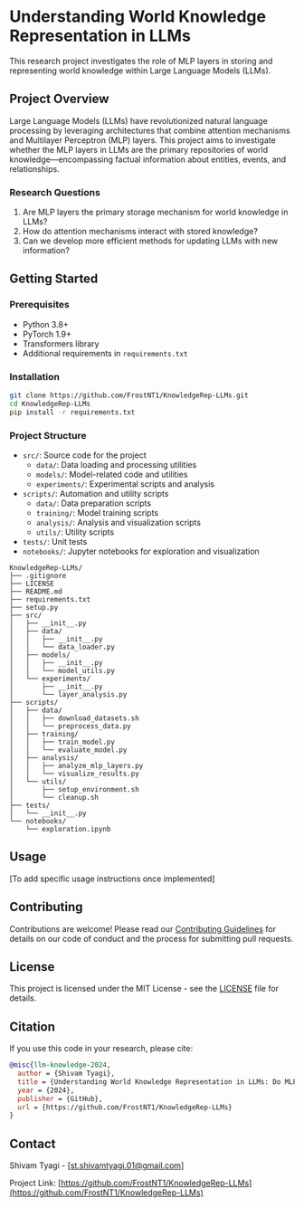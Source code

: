 # Understanding World Knowledge Representation in LLMs

This research project investigates the role of MLP layers in storing and representing world knowledge within Large Language Models (LLMs).

## Project Overview

Large Language Models (LLMs) have revolutionized natural language processing by leveraging architectures that combine attention mechanisms and Multilayer Perceptron (MLP) layers. This project aims to investigate whether the MLP layers in LLMs are the primary repositories of world knowledge—encompassing factual information about entities, events, and relationships.

### Research Questions

1. Are MLP layers the primary storage mechanism for world knowledge in LLMs?
2. How do attention mechanisms interact with stored knowledge?
3. Can we develop more efficient methods for updating LLMs with new information?

## Getting Started

### Prerequisites

- Python 3.8+
- PyTorch 1.9+
- Transformers library
- Additional requirements in `requirements.txt`

### Installation

```bash
git clone https://github.com/FrostNT1/KnowledgeRep-LLMs.git
cd KnowledgeRep-LLMs
pip install -r requirements.txt
```

### Project Structure

- `src/`: Source code for the project
  - `data/`: Data loading and processing utilities
  - `models/`: Model-related code and utilities
  - `experiments/`: Experimental scripts and analysis
- `scripts/`: Automation and utility scripts
  - `data/`: Data preparation scripts
  - `training/`: Model training scripts
  - `analysis/`: Analysis and visualization scripts
  - `utils/`: Utility scripts
- `tests/`: Unit tests
- `notebooks/`: Jupyter notebooks for exploration and visualization

```
KnowledgeRep-LLMs/
├── .gitignore
├── LICENSE
├── README.md
├── requirements.txt
├── setup.py
├── src/
│   ├── __init__.py
│   ├── data/
│   │   ├── __init__.py
│   │   └── data_loader.py
│   ├── models/
│   │   ├── __init__.py
│   │   └── model_utils.py
│   └── experiments/
│       ├── __init__.py
│       └── layer_analysis.py
├── scripts/
│   ├── data/
│   │   ├── download_datasets.sh
│   │   └── preprocess_data.py
│   ├── training/
│   │   ├── train_model.py
│   │   └── evaluate_model.py
│   ├── analysis/
│   │   ├── analyze_mlp_layers.py
│   │   └── visualize_results.py
│   └── utils/
│       ├── setup_environment.sh
│       └── cleanup.sh
├── tests/
│   └── __init__.py
└── notebooks/
    └── exploration.ipynb
```

## Usage

[To add specific usage instructions once implemented]

## Contributing

Contributions are welcome! Please read our [Contributing Guidelines](CONTRIBUTING.md) for details on our code of conduct and the process for submitting pull requests.

## License

This project is licensed under the MIT License - see the [LICENSE](LICENSE) file for details.

## Citation

If you use this code in your research, please cite:

```bibtex
@misc{llm-knowledge-2024,
  author = {Shivam Tyagi},
  title = {Understanding World Knowledge Representation in LLMs: Do MLP Layers Hold the Key?},
  year = {2024},
  publisher = {GitHub},
  url = {https://github.com/FrostNT1/KnowledgeRep-LLMs}
}
```

## Contact

Shivam Tyagi - [st.shivamtyagi.01@gmail.com]

Project Link: [https://github.com/FrostNT1/KnowledgeRep-LLMs](https://github.com/FrostNT1/KnowledgeRep-LLMs)